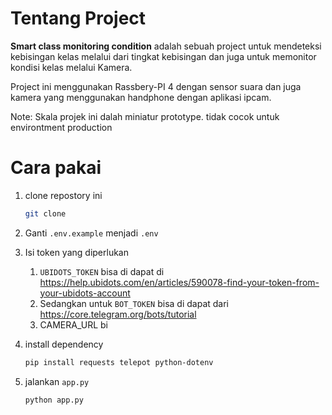 # Tentang Project

<b>Smart class monitoring condition</b> adalah sebuah project untuk mendeteksi kebisingan kelas melalui dari tingkat kebisingan dan juga untuk memonitor kondisi kelas melalui Kamera.

Project ini menggunakan Rassbery-PI 4 dengan sensor suara dan juga kamera yang menggunakan handphone dengan aplikasi ipcam.

Note: Skala projek ini dalah miniatur prototype. tidak cocok untuk environtment production

# Cara pakai

1. clone repostory ini

   ```bash
   git clone
   ```

2. Ganti `.env.example` menjadi `.env`

3. Isi token yang diperlukan

   1. `UBIDOTS_TOKEN` bisa di dapat di https://help.ubidots.com/en/articles/590078-find-your-token-from-your-ubidots-account
   2. Sedangkan untuk `BOT_TOKEN` bisa di dapat dari https://core.telegram.org/bots/tutorial
   3. CAMERA_URL bi

4. install dependency
   ```bash
   pip install requests telepot python-dotenv
   ```
5. jalankan `app.py`

   ```bash
   python app.py
   ```
